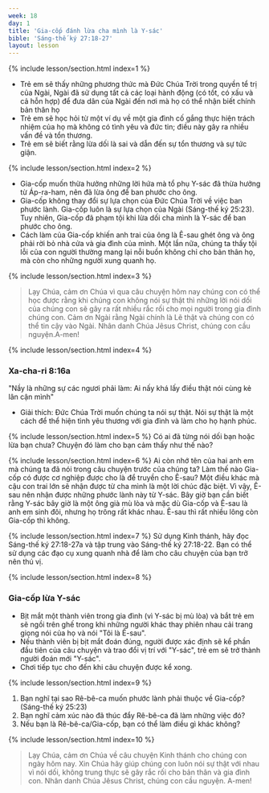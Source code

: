 ```yaml
---
week: 18
day: 1
title: 'Gia-cốp đánh lừa cha mình là Y-sác'
bible: 'Sáng-thế ký 27:18-27'
layout: lesson
---
```



{% include lesson/section.html index=1 %}
- Trẻ em sẽ thấy những phương thức mà Đức Chúa Trời trong quyền tể trị của Ngài, Ngài đã sử dụng tất cả các loại hành động (có tốt, có xấu và cả hỗn hợp) để đưa dân của Ngài đến nơi mà họ có thể nhận biết chính bản thân họ
- Trẻ em sẽ học hỏi từ một ví dụ về một gia đình cố gắng thực hiện trách nhiệm của họ mà không có tình yêu và đức tin; điều này gây ra nhiều vấn đề và tổn thương.
- Trẻ em sẽ biết rằng lừa dối là sai và dẫn đến sự tổn thương và sự tức giận.


{% include lesson/section.html index=2 %}
- Gia-cốp muốn thừa hưởng những lời hứa mà tổ phụ Y-sác đã thừa hưởng từ Áp-ra-ham, nên đã lừa ông để ban phước cho ông.
- Gia-cốp không thay đổi sự lựa chọn của Đức Chúa Trời về việc ban phước lành. Gia-cốp luôn là sự lựa chọn của Ngài (Sáng-thế ký 25:23). Tuy nhiên, Gia-cốp đã phạm tội khi lừa dối cha mình là Y-sác để ban phước cho ông.
- Cách làm của Gia-cốp khiến anh trai của ông là Ê-sau ghét ông và ông phải rời bỏ nhà cửa và gia đình của mình. Một lần nữa, chúng ta thấy tội lỗi của con người thường mang lại nỗi buồn không chỉ cho bản thân họ, mà còn cho những người xung quanh họ.


{% include lesson/section.html index=3 %}
> Lạy Chúa, cảm ơn Chúa vì qua câu chuyện hôm nay chúng con có thể học được rằng khi chúng con không nói sự thật thì những lời nói dối của chúng con sẽ gây ra rất nhiều rắc rối cho mọi người trong gia đình chúng con. Cảm ơn Ngài rằng Ngài chính là Lẽ thật và chúng con có thể tin cậy vào Ngài. Nhân danh Chúa Jêsus Christ, chúng con cầu nguyện.A-men!


{% include lesson/section.html index=4 %}
### Xa-cha-ri 8:16a 
"Nầy là những sự các ngươi phải làm: Ai nấy khá lấy điều thật nói cùng kẻ lân cận mình"

- Giải thích:
Đức Chúa Trời muốn chúng ta nói sự thật. Nói sự thật là một cách để thể hiện tình yêu thương với gia đình và làm cho họ hạnh phúc.


{% include lesson/section.html index=5 %}
Có ai đã từng nói dối bạn hoặc lừa bạn chưa? Chuyện đó làm cho bạn cảm thấy như thế nào?


{% include lesson/section.html index=6 %}
Ai còn nhớ tên của hai anh em mà chúng ta đã nói trong câu chuyện trước của chúng ta?
Làm thế nào Gia-cốp có được cơ nghiệp được cho là để truyền cho Ê-sau? Một điều khác mà cậu con trai lớn sẽ nhận được từ cha mình là một lời chúc đặc biệt. Vì vậy, Ê-sau nên nhận được những phước lành này từ Y-sác. Bây giờ bạn cần biết rằng Y-sác bây giờ là một ông già mù lòa và mặc dù Gia-cốp và Ê-sau là anh em sinh đôi, nhưng họ trông rất khác nhau. Ê-sau thì rất nhiều lông còn Gia-cốp thì không.


{% include lesson/section.html index=7 %}
Sử dụng Kinh thánh, hãy đọc Sáng-thế ký 27:18-27a và tập trung vào Sáng-thế ký 27:18-22. 
Bạn có thể sử dụng các đạo cụ xung quanh nhà để làm cho câu chuyện của bạn trở nên thú vị.


{% include lesson/section.html index=8 %}
### Gia-cốp lừa Y-sác
- Bịt mắt một thành viên trong gia đình (vì Y-sác bị mù lòa) và bắt trẻ em sẽ ngồi trên ghế trong khi những người khác thay phiên nhau cải trang giọng nói của họ và nói "Tôi là Ê-sau".
-  Nếu thành viên bị bịt mắt đoán đúng, người được xác định sẽ kể phần đầu tiên của câu chuyện và trao đổi vị trí với "Y-sác", trẻ em sẽ trở thành người đoán mới "Y-sác".
- Chơi tiếp tục cho đến khi câu chuyện được kể xong.


{% include lesson/section.html index=9 %}
1. Bạn nghĩ tại sao Rê-bê-ca muốn phước lành phải thuộc về Gia-cốp? (Sáng-thế ký 25:23)
2. Bạn nghĩ cảm xúc nào đã thúc đẩy Rê-bê-ca đã làm những việc đó?
3. Nếu bạn là Rê-bê-ca/Gia-cốp, bạn có thể làm điều gì khác không?


{% include lesson/section.html index=10 %}
> Lạy Chúa, cảm ơn Chúa về câu chuyện Kinh thánh cho chúng con ngày hôm nay. Xin Chúa hãy giúp chúng con luôn nói sự thật với nhau vì nói dối, không trung thực sẽ gây rắc rối cho bản thân và gia đình con. Nhân danh Chúa Jêsus Christ, chúng con cầu nguyện. A-men!
